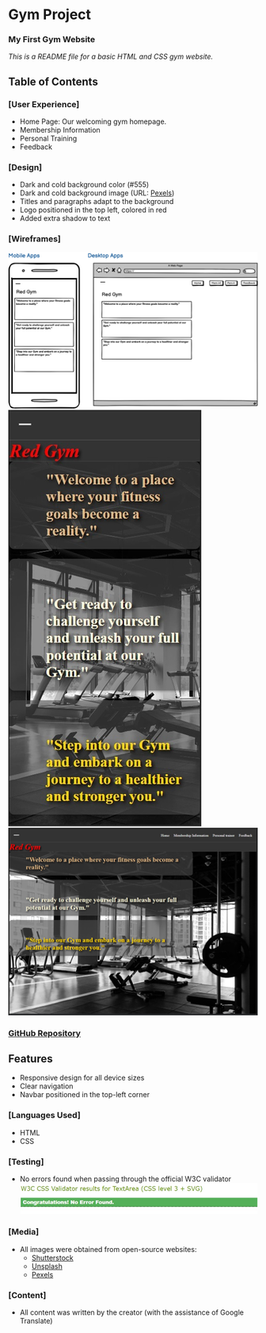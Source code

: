 # Gym Project
### My First Gym Website

*This is a README file for a basic HTML and CSS gym website.*

## Table of Contents

### [User Experience]
* Home Page: Our welcoming gym homepage.
* Membership Information
* Personal Training
* Feedback

### [Design]
* Dark and cold background color (#555)
* Dark and cold background image (URL: [Pexels](https://www.pexels.com))
* Titles and paragraphs adapt to the background
* Logo positioned in the top left, colored in red
* Added extra shadow to text

### [Wireframes]
![Example Wireframe](/assets/images/.md.png)
![Phone Screen](/assets/images/phone_screenshot.jpg)
![Large Screen](/assets/images/large_screenshoot.jpg)

### [GitHub Repository](https://github.com/balazsbarniy/Gym-Project)

## Features
* Responsive design for all device sizes
* Clear navigation
* Navbar positioned in the top-left corner

### [Languages Used]
* HTML
* CSS

### [Testing]
* No errors found when passing through the official W3C validator
![Validation Screenshot](/assets/images/validation_1.jpg)

### [Media]
* All images were obtained from open-source websites:
  - [Shutterstock](https://www.shutterstock.com/)
  - [Unsplash](https://unsplash.com/backgrounds/apps/website)
  - [Pexels](https://www.pexels.com/search/gym/)

### [Content]
* All content was written by the creator (with the assistance of Google Translate)